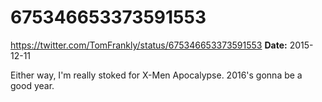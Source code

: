 # 675346653373591553
https://twitter.com/TomFrankly/status/675346653373591553
**Date:** 2015-12-11

Either way, I'm really stoked for X-Men Apocalypse. 2016's gonna be a good year.
